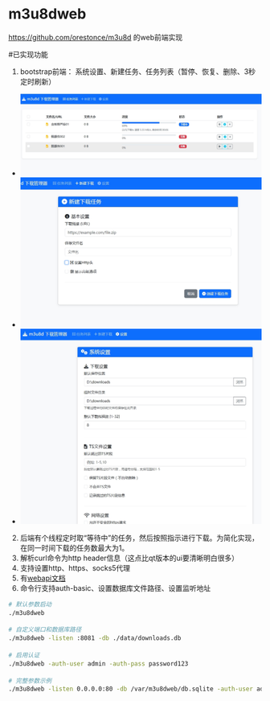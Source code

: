 # m3u8dweb
https://github.com/orestonce/m3u8d 的web前端实现

#已实现功能
1. bootstrap前端： 系统设置、新建任务、任务列表（暂停、恢复、删除、3秒定时刷新）
* ![](screenshot/1.png)
* ![](screenshot/2.png)
* ![](screenshot/3.png)
2. 后端有个线程定时取“等待中”的任务，然后按照指示进行下载。为简化实现，在同一时间下载的任务数最大为1。
3. 解析curl命令为http header信息（这点比qt版本的ui要清晰明白很多）
4. 支持设置http、https、socks5代理
5. 有[webapi文档](api.m3)
6. 命令行支持auth-basic、设置数据库文件路径、设置监听地址
````bash
# 默认参数启动
./m3u8dweb

# 自定义端口和数据库路径
./m3u8dweb -listen :8081 -db ./data/downloads.db

# 启用认证
./m3u8dweb -auth-user admin -auth-pass password123

# 完整参数示例
./m3u8dweb -listen 0.0.0.0:80 -db /var/m3u8dweb/db.sqlite -auth-user admin -auth-pass securePass
````